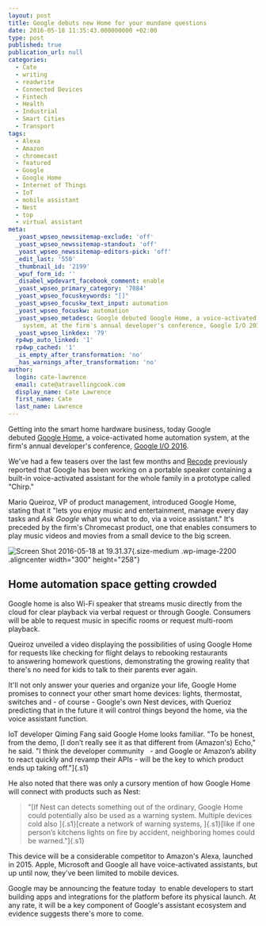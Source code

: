 ```yaml
---
layout: post
title: Google debuts new Home for your mundane questions
date: 2016-05-18 11:35:43.000000000 +02:00
type: post
published: true
publication_url: null
categories:
  - Cate
  - writing
  - readwrite
  - Connected Devices
  - Fintech
  - Health
  - Industrial
  - Smart Cities
  - Transport
tags:
  - Alexa
  - Amazon
  - chromecast
  - featured
  - Google
  - Google Home
  - Internet of Things
  - IoT
  - mobile assistant
  - Nest
  - top
  - virtual assistant
meta:
  _yoast_wpseo_newssitemap-exclude: 'off'
  _yoast_wpseo_newssitemap-standout: 'off'
  _yoast_wpseo_newssitemap-editors-pick: 'off'
  _edit_last: '550'
  _thumbnail_id: '2199'
  _wpuf_form_id: ''
  _disabel_wpdevart_facebook_comment: enable
  _yoast_wpseo_primary_category: '7084'
  _yoast_wpseo_focuskeywords: "[]"
  _yoast_wpseo_focuskw_text_input: automation
  _yoast_wpseo_focuskw: automation
  _yoast_wpseo_metadesc: Google debuted Google Home, a voice-activated home automation
    system, at the firm's annual developer's conference, Google I/O 2016.
  _yoast_wpseo_linkdex: '79'
  rp4wp_auto_linked: '1'
  rp4wp_cached: '1'
  _is_empty_after_transformation: 'no'
  _has_warnings_after_transformation: 'no'
author:
  login: cate-lawrence
  email: cate@atravellingcook.com
  display_name: Cate Lawrence
  first_name: Cate
  last_name: Lawrence
---
```

Getting into the smart home hardware business, today Google
debuted [Google Home](https://home.google.com/), a voice-activated home
automation system, at the firm's annual developer's conference, [Google
I/O 2016](https://events.google.com/io2016/).

We've had a few teasers over the last few months
and [Recode](https://www.recode.net/2016/5/11/11658432/google-chirp-amazon-echo-rival) previously
reported that Google has been working on a portable speaker containing a
built-in voice-activated assistant for the whole family in a prototype
called "Chirp."

Mario Queiroz, VP of product management, introduced Google Home, stating
that it "lets you enjoy music and entertainment, manage every day tasks
and *Ask Google* what you what to do, via a voice assistant." It's
preceded by the firm's Chromecast product, one that enables consumers to
play music videos and movies from a small device to the big screen.

![Screen Shot 2016-05-18 at
19.31.37](rw-import/Screen-Shot-2016-05-18-at-19.31.37-300x258.jpg){.size-medium
.wp-image-2200 .aligncenter width="300" height="258"}

Home automation space getting crowded
-------------------------------------

Google home is also Wi-Fi speaker that streams music directly from the
cloud for clear playback via verbal request or through Google. Consumers
will be able to request music in specific rooms or request multi-room
playback.

Queiroz unveiled a video displaying the possibilities of using Google
Home for requests like checking for flight delays to rebooking
restaurants to answering homework questions, demonstrating the growing
reality that there's no need for kids to talk to their parents ever
again.

It'll not only answer your queries and organize your life, Google Home
promises to connect your other smart home devices: lights, thermostat,
switches and - of course - Google's own Nest devices, with Querioz
predicting that in the future it will control things beyond the home,
via the voice assistant function.

IoT developer Qiming Fang said Google Home looks familiar. "To be
honest, from the demo, [I don’t really see it as that different from
(Amazon's) Echo," he said. "I think the developer community   - and
Google or Amazon’s ability to react quickly and revamp their APIs - will
be the key to which product ends up taking off."]{.s1}

He also noted that there was only a cursory mention of how Google Home
will connect with products such as Nest:

> "[If Nest can detects something out of the ordinary, Google Home could
> potentially also be used as a warning system. Multiple devices cold
> also ]{.s1}[create a network of warning systems, ]{.s1}[like if one
> person’s kitchens lights on fire by accident, neighboring homes could
> be warned."]{.s1}

This device will be a considerable competitor to Amazon's Alexa,
launched in 2015. Apple, Microsoft and Google all have voice-activated
assistants, but up until now, they've been limited to mobile devices.

Google may be announcing the feature today  to enable developers to
start building apps and integrations for the platform before its
physical launch. At any rate, it will be a key component of Google's
assistant ecosystem and evidence suggests there's more to come.

 

 

 
